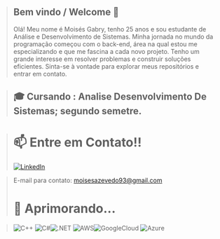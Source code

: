 > ##  Bem vindo / Welcome 🚀
>  Olá! Meu nome é Moisés Gabry, tenho 25 anos e sou estudante de Análise e Desenvolvimento de Sistemas. Minha jornada no mundo da programação começou com o back-end, área na qual estou me especializando e que me fascina a cada novo projeto. Tenho um grande interesse em resolver problemas e construir soluções eficientes. Sinta-se à vontade para explorar meus repositórios e entrar em contato.

> ## 🎓 Cursando : Analise Desenvolvimento De Sistemas; segundo semetre.

># 📫 Entre em Contato!! 
>[![LinkedIn](https://img.shields.io/badge/LinkedIn-0077B5?style=for-the-badge&logo=linkedin&logoColor=white)](https://www.linkedin.com/in/moises-gabry-5b0358380/)

> E-mail para contato: moisesazevedo93@gmail.com
> # 	📌 Aprimorando...

> ![C++](https://img.shields.io/badge/C%2B%2B-00599C?style=for-the-badge&logo=c%2B%2B&logoColor=white) ![C#](https://img.shields.io/badge/C%23-239120?style=for-the-badge&logo=c-sharp&logoColor=white)![.NET](https://img.shields.io/badge/.NET-5C2D91?style=for-the-badge&logo=.net&logoColor=white) ![AWS](https://img.shields.io/badge/AWS-000.svg?style=for-the-badge&logo=amazon-aws&logoColor=white)![GoogleCloud](https://img.shields.io/badge/GoogleCloud-%234285F4.svg?style=for-the-badge&logo=google-cloud&logoColor=white) ![Azure](https://img.shields.io/badge/Azure-blue?style=for-the-badge&logo=microsoft%20azure&logoColor=blue&labelColor=FFFFFF&link=https%3A%2F%2Fimages.app.goo.gl%2FK7PN1jYJd57x4q7A8)
##
> <!--![Python](https://img.shields.io/badge/python-3670A0?style=for-the-badge&logo=python&logoColor=ffdd54) ![JavaScript](https://img.shields.io/badge/JavaScript-F7DF1E?style=for-the-badge&logo=javascript&logoColor=black)
 
 

  
 
